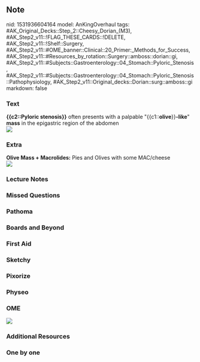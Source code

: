 ## Note
nid: 1531936604164
model: AnKingOverhaul
tags: #AK_Original_Decks::Step_2::Cheesy_Dorian_(M3), #AK_Step2_v11::!FLAG_THESE_CARDS::!DELETE, #AK_Step2_v11::!Shelf::Surgery, #AK_Step2_v11::#OME_banner::Clinical::20_Primer:_Methods_for_Success, #AK_Step2_v11::#Resources_by_rotation::Surgery::amboss::dorian::gi, #AK_Step2_v11::#Subjects::Gastroenterology::04_Stomach::Pyloric_Stenosis, #AK_Step2_v11::#Subjects::Gastroenterology::04_Stomach::Pyloric_Stenosis::Pathophysiology, #AK_Step2_v11::Original_decks::Dorian::surg::amboss::gi
markdown: false

### Text
<div>
  <b>{{c2::Pyloric stenosis}}</b> often presents with a palpable
  "{{c1::<b>olive</b>}}<b>-like</b>" <b>mass</b> in the epigastric
  region of the abdomen
</div>
<div>
  <b><img src="paste-180487410679811.jpg"></b>
</div>

### Extra
<div>
  <b>Olive Mass + Macrolides:</b> Pies and Olives with some
  MAC/cheese
</div><img src="paste-17078946042478593.jpg">

### Lecture Notes


### Missed Questions


### Pathoma


### Boards and Beyond


### First Aid


### Sketchy


### Pixorize


### Physeo


### OME
<div class="ome-widget">
  <a href="https://onlinemeded.org/spa/surgery?ref=anki"><img src=
  "_OME_AnkiFlashcards_Topic_1.png"></a>
</div>

### Additional Resources


### One by one


